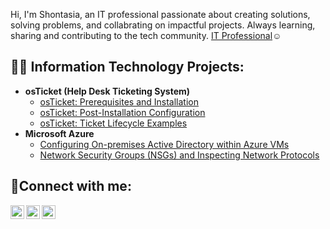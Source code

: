 Hi, I'm Shontasia, an IT professional passionate about creating solutions, solving problems, and collabrating on impactful projects. Always learning, sharing and contributing to the tech community. <a href="https://www.linkedin.com/in/shontasia-crayton-mlt-ascp-891a62160">IT Professional</a>☺</h1>

<h2>👨‍💻 Information Technology Projects:</h2>

- <b>osTicket (Help Desk Ticketing System)</b>
  - [osTicket: Prerequisites and Installation](https://github.com/ScraytonIT/osticket-prereqs)
  - [osTicket: Post-Installation Configuration](https://github.com/ScraytonIT/post-install-config)
  - [osTicket: Ticket Lifecycle Examples](https://github.com/ScraytonIT/ticket-lifecycle)
- <b>Microsoft Azure</b>
  - [Configuring On-premises Active Directory within Azure VMs](https://github.com/ScraytonIT/configure-ad)
  - [Network Security Groups (NSGs) and Inspecting Network Protocols](https://github.com/ScraytonIT/azure-network-protocols)

<h2>🤳Connect with me:</h2>

[<img align="left" alt="Josh | Twitter" width="22px" src="https://cdn.jsdelivr.net/npm/simple-icons@v3/icons/twitter.svg" />][twitter]
[<img align="left" alt="Josh | LinkedIn" width="22px" src="https://cdn.jsdelivr.net/npm/simple-icons@v3/icons/linkedin.svg" />][linkedin]
[<img align="left" alt="Josh | Instagram" width="22px" src="https://cdn.jsdelivr.net/npm/simple-icons@v3/icons/instagram.svg" />][instagram]


[linkedin]: https://www.linkedin.com/in/shontasia-crayton-mlt-ascp-891a62160
[twitter]: https://twitter.com/
[instagram]: https://www.instagram.com/
<!--
**ScraytonIT/ScraytonIT** is a ✨ _special_ ✨ repository because its `README.md` (this file) appears on your GitHub profile.

